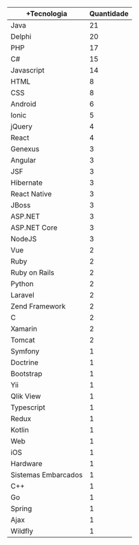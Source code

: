 |+Tecnologia  | Quantidade |
|------------ | -----------|
|Java |21 |
|Delphi |20 |
|PHP |17 |
|C# |15 |
|Javascript |14 |
|HTML |8 |
|CSS |8 |
|Android |6 |
|Ionic |5 |
|jQuery |4 |
|React |4 |
|Genexus |3 |
|Angular |3 |
|JSF |3 |
|Hibernate |3 |
|React Native |3 |
|JBoss |3 |
|ASP.NET |3 |
|ASP.NET Core |3 |
|NodeJS |3 |
|Vue |2 |
|Ruby |2 |
|Ruby on Rails |2 |
|Python |2 |
|Laravel |2 |
|Zend Framework |2 |
|C |2 |
|Xamarin |2 |
|Tomcat |2 |
|Symfony |1 |
|Doctrine |1 |
|Bootstrap |1 |
|Yii |1 |
|Qlik View |1 |
|Typescript |1 |
|Redux |1 |
|Kotlin |1 |
|Web |1 |
|iOS |1 |
|Hardware |1 |
|Sistemas Embarcados |1 |
|C++ |1 |
|Go |1 |
|Spring |1 |
|Ajax |1 |
|Wildfly |1 |
